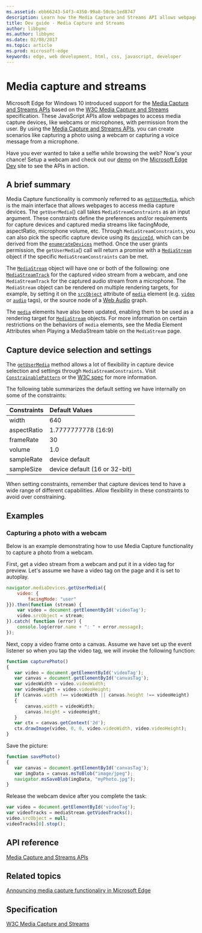 ```yaml
---
ms.assetid: ebb66243-54f3-4350-99a8-50cbc1ed8747
description: Learn how the Media Capture and Streams API allows webpages to access media capture devices like webcams or microphones with permission from the user.
title: Dev guide - Media Capture and Streams
author: libbymc
ms.author: libbymc
ms.date: 02/08/2017
ms.topic: article
ms.prod: microsoft-edge
keywords: edge, web development, html, css, javascript, developer
---
```


# Media capture and streams


Microsoft Edge for Windows 10 introduced support for the [Media Capture and Streams APIs](https://msdn.microsoft.com/library/Mt131864) based on the [W3C Media Capture and Streams](http://go.microsoft.com/fwlink/p/?LinkID=534096) specification. These JavaScript APIs allow webpages to access media capture devices, like webcams or microphones, with permission from the user. By using the [Media Capture and Streams APIs](https://msdn.microsoft.com/library/Mt131864), you can create scenarios like capturing a photo using a webcam or capturing a voice message from a microphone.


Have you ever wanted to take a selfie while browsing the web? Now's your chance! Setup a webcam and check out our [demo](http://go.microsoft.com/fwlink/p/?LinkId=613639) on the [Microsoft Edge Dev](http://go.microsoft.com/fwlink/p/?LinkId=613640) site to see the APIs in action.

## A brief summary


Media Capture functionality is commonly referred to as [`getUserMedia`](https://msdn.microsoft.com/library/Mt131861), which is the main interface that allows webpages to access media capture devices. The `getUserMedia`() call takes `MediaStreamConstraints` as an input argument. These constraints define the preferences and/or requirements for capture devices and captured media streams like facingMode, aspectRatio, microphone volume, etc. Through `MediaStreamConstraints`, you can also pick the specific capture device using its [`deviceId`](https://msdn.microsoft.com/library/Mt131850), which can be derived from the [`enumerateDevices`](https://msdn.microsoft.com/library/Mt131870) method. Once the user grants permission, the `getUserMedia`() call will return a promise with a [`MediaStream`](https://msdn.microsoft.com/library/Mt131875) object if the specific `MediaStreamConstraints` can be met.

The [`MediaStream`](https://msdn.microsoft.com/library/Mt131875) object will have one or both of the following: one [`MediaStreamTrack`](https://msdn.microsoft.com/library/Mt131874) for the captured video stream from a webcam, and one `MediaStreamTrack` for the captured audio stream from a microphone. The `MediaStream` object can be rendered on multiple rendering targets, for example, by setting it on the [`srcObject`](https://msdn.microsoft.com/library/Mt131899) attribute of [`media`](https://msdn.microsoft.com/library/Ff975069) element (e.g. [`video`](https://msdn.microsoft.com/library/windows/apps/Hh465962) or [`audio`](https://msdn.microsoft.com/library/Hh772923) tags), or the source node of a [Web Audio](https://msdn.microsoft.com/library/Dn954912) graph.

The [`media`](https://msdn.microsoft.com/library/Ff975069) elements have also been updated, enabling them to be used as a rendering target for [`MediaStream`](https://msdn.microsoft.com/library/Mt131875) objects. For more information on certain restrictions on the behaviors of `media` elements, see the Media Element Attributes when Playing a MediaStream table on the `MediaStream` page.

## Capture device selection and settings


The [`getUserMedia`](https://msdn.microsoft.com/library/mt131861) method allows a lot of flexibility in capture device selection and settings through `MediaStreamConstraints`. Visit [`ConstrainablePattern`](https://msdn.microsoft.com/library/Mt170650) or the [W3C spec](http://w3c.github.io/mediacapture-main/getusermedia.html#constrainable-interface) for more information. 

The following table summarizes the default setting we have internally on some of the constraints:

| Constraints | Default Values                |
:------------ | :-------------
| width       | 640                           |
| aspectRatio | 1.7777777778 (16:9)           |
| frameRate   | 30                            |
| volume      | 1.0                           |
| sampleRate  | device default                |
| sampleSize  | device default (16 or 32-bit) |

 

When setting constraints, remember that capture devices tend to have a wide range of different capabilities. Allow flexibility in these constraints to avoid over constraining.

## Examples

### Capturing a photo with a webcam


Below is an example demonstrating how to use Media Capture functionality to capture a photo from a webcam.

First, get a video stream from a webcam and put it in a video tag for preview. Let's assume we have a video tag on the page and it is set to autoplay.

```javascript
navigator.mediaDevices.getUserMedia({
    video: {
        facingMode: "user"
}}).then(function (stream) {
    var video = document.getElementById('videoTag');
    video.srcObject = stream;
}).catch( function (error) {
    console.log(error.name + ": " + error.message);
});
```

Next, copy a video frame onto a canvas. Assume we have set up the event listener so when you tap the video tag, we will invoke the following function:

```javascript
function capturePhoto()
{
   var video = document.getElementById('videoTag');
   var canvas = document.getElementById('canvasTag');
   var videoWidth = video.videoWidth;
   var videoHeight = video.videoHeight;
   if (canvas.width !== videoWidth || canvas.height !== videoHeight)
   {
       canvas.width = videoWidth;
       canvas.height = videoHeight;
   }
   var ctx = canvas.getContext('2d');
   ctx.drawImage(video, 0, 0, video.videoWidth, video.videoHeight);
}
```

Save the picture:

```javascript
function savePhoto()
{
   var canvas = document.getElementById('canvasTag');
   var imgData = canvas.msToBlob("image/jpeg");
   navigator.msSaveBlob(imgData, "myPhoto.jpg");
}
```

Release the webcam device after you complete the task:

```javascript
var video = document.getElementById('videoTag');
var videoTracks = mediaStream.getVideoTracks();
video.srcObject = null;
videoTracks[0].stop();
```



## API reference

[Media Capture and Streams APIs](https://msdn.microsoft.com/library/Mt131864)

## Related topics

[Announcing media capture functionaliry in Microsoft Edge](http://go.microsoft.com/fwlink/p/?LinkId=613637)

## Specification


[W3C Media Capture and Streams](http://go.microsoft.com/fwlink/p/?LinkID=534096)
